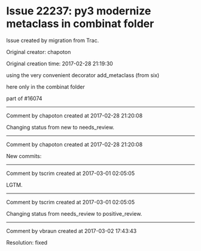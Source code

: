 # Issue 22237: py3 modernize metaclass in combinat folder

Issue created by migration from Trac.

Original creator: chapoton

Original creation time: 2017-02-28 21:19:30

using the very convenient decorator add_metaclass (from six)

here only in the combinat folder

part of #16074


---

Comment by chapoton created at 2017-02-28 21:20:08

Changing status from new to needs_review.


---

Comment by chapoton created at 2017-02-28 21:20:08

New commits:


---

Comment by tscrim created at 2017-03-01 02:05:05

LGTM.


---

Comment by tscrim created at 2017-03-01 02:05:05

Changing status from needs_review to positive_review.


---

Comment by vbraun created at 2017-03-02 17:43:43

Resolution: fixed
